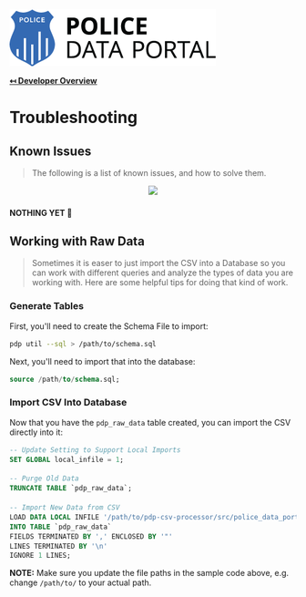 ![Logo](img/logo.png "Logo")

**[↤ Developer Overview](../README.md)**

Troubleshooting
===

Known Issues
---

> The following is a list of known issues, and how to solve them.

<center><img src="https://octodex.github.com/images/dinotocat.png" width="400" /></center>

#### NOTHING YET :tada:

Working with Raw Data
---

> Sometimes it is easer to just import the CSV into a Database so you can work with different queries and analyze the types of data you are working with.  Here are some helpful tips for doing that kind of work.

### Generate Tables

First, you'll need to create the Schema File to import:

```bash
pdp util --sql > /path/to/schema.sql
```

Next, you'll need to import that into the database:

```sql
source /path/to/schema.sql;
```

### Import CSV Into Database

Now that you have the `pdp_raw_data` table created, you can import the CSV directly into it:

```sql
-- Update Setting to Support Local Imports
SET GLOBAL local_infile = 1;

-- Purge Old Data
TRUNCATE TABLE `pdp_raw_data`;

-- Import New Data from CSV
LOAD DATA LOCAL INFILE '/path/to/pdp-csv-processor/src/police_data_portal.csv'
INTO TABLE `pdp_raw_data`
FIELDS TERMINATED BY ',' ENCLOSED BY '"'
LINES TERMINATED BY '\n'
IGNORE 1 LINES;
```

**NOTE:** Make sure you update the file paths in the sample code above, e.g. change `/path/to/` to your actual path.